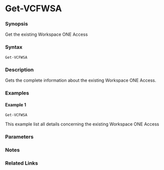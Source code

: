 # Get-VCFWSA

### Synopsis
Get the existing Workspace ONE Access

### Syntax
```
Get-VCFWSA
```

### Description
Gets the complete information about the existing Workspace ONE Access.

### Examples
#### Example 1
```
Get-VCFWSA
```
This example list all details concerning the existing Workspace ONE Access

### Parameters

### Notes

### Related Links
